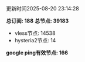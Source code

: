 更新时间2025-08-20 23:14:28

**总订阅: 188**
**总节点: 39183**
- vless节点: 14538
- hysteria2节点: 14

**google ping有效节点: 166**
